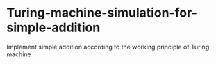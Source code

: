 # Turing-machine-simulation-for-simple-addition
Implement simple addition according to the working principle of Turing machine
